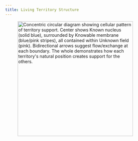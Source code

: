 ```yaml
---
title: Living Territory Structure
---
```


<div align="left"><figure><img src="../assets/Screenshot 2024-11-25 at 5.36.12 PM.png" alt="Concentric circular diagram showing cellular pattern of territory support. Center shows Known nucleus (solid blue), surrounded by Knowable membrane (blue/pink stripes), all contained within Unknown field (pink). Bidirectional arrows suggest flow/exchange at each boundary. The whole demonstrates how each territory&#x27;s natural position creates support for the others." width="370"><figcaption></figcaption></figure></div>
